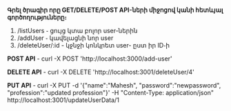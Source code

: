 **Գրել ծրագիր որը GET/DELETE/POST API-ների միջոցով կանի հետևյալ գործողություները։**
1. /listUsers ֊ ցույց կտա բոլոր user-ներին
2. /addUser ֊ կավելացնի նոր user
3. /deleteUser/:id - կջնջի կոնկրետ user- ըստ իր ID֊ի

 
 
**POST API**  -  curl -X POST 'http://localhost:3000/add-user'

**DELETE API**  -   curl -X DELETE 'http://localhost:3001/deleteUser/4'

**PUT API**    -    curl -X PUT -d '{"name":"Mahesh", "password":"newpassword", "profession":"updated profession"}' -H "Content-Type: application/json" http://localhost:3001/updateUserData/1
